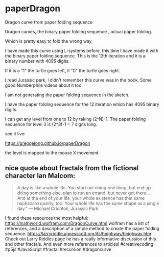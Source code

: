 # paperDragon
Dragon curve from paper folding sequence

Dragon curves, the binary paper folding sequence , actual paper folding.

Which is pretty easy to fold the wrong way.

I have made this curve using L-systems before, this time I have made it with the binary paper folding sequence. This is the 12th iteration and it is a binary number with 4095 digits.

If it is a "1" the turtle goes left, if "0" the turtle goes right.

I read Jurassic park, I didn't remember this curve was in the book. Some good Numberphile videos about it too.

I am not generating the paper folding sequence in the sketch.

I have the paper folding sequence for the 12 iteration which has 4095 binary digits.

I can get any level from one to 12 by taking (2^N)-1.  The paper folding sequence for level 3 is (2^3)-1 = 7 digits long.


see it live:

https://greggelong.github.io/paperDragon

the level is mapped to the mouse X movement

## nice quote about fractals from the fictional character Ian Malcom:
> A day is like a whole life. You start out doing one thing, but end up doing something else, plan to run an errand, but never get there... And at the end of your life,  your whole existence has that same haphazard quality, too. Your whole life has the same shape as a single day.”
> ― Michael Crichton, Jurassic Park 


I found these resources the most helpful:
https://mathworld.wolfram.com/DragonCurve.html
wolfram has a list of references, and a description of a simple method to create
the paper folding sequence.
https://larryriddle.agnesscott.org/ifs/heighway/heighway.htm
Check out Larry Riddles page he has a really informative discussion of this and other fractals. And even more references to articles!
#creativecoding #p5js #JavaScript #fractal #recursion #dragoncurve
